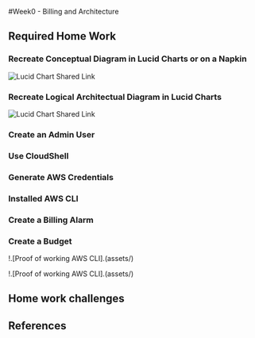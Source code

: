 #Week0 - Billing and Architecture

## Required Home Work

### Recreate Conceptual Diagram in Lucid Charts or on a Napkin

![Lucid Chart Shared Link]()

### Recreate Logical Architectual Diagram in Lucid Charts

![Lucid Chart Shared Link](https://lucid.app/lucidchart/d6319d09-5fff-445b-a717-b901f57db691/edit?viewport_loc=-11%2C-11%2C2219%2C1032%2CGsvyRQib.dyM&invitationId=inv_9bd23b37-b83e-40ab-afe1-2f3647f9b41e)

### Create an Admin User

### Use CloudShell

### Generate AWS Credentials

### Installed AWS CLI


### Create a Billing Alarm

### Create a Budget

!.[Proof of working AWS CLI].(assets/)

!.[Proof of working AWS CLI].(assets/)


## Home work challenges


## References

